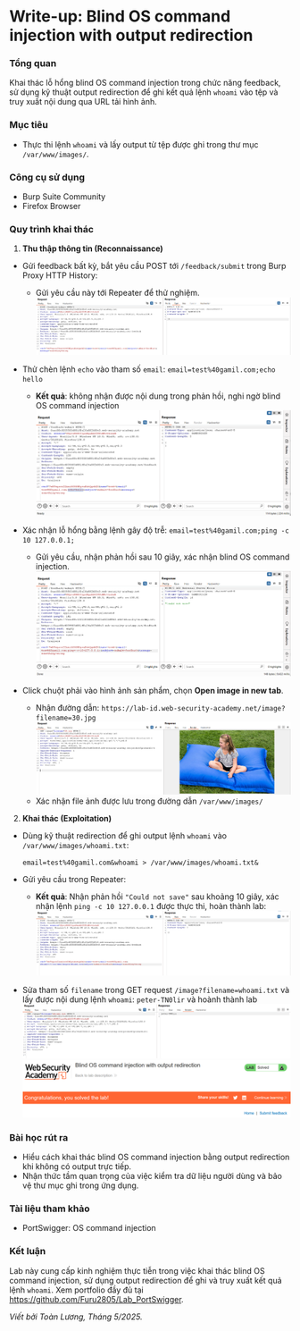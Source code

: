 # Write-up: Blind OS command injection with output redirection

### Tổng quan
Khai thác lỗ hổng blind OS command injection trong chức năng feedback, sử dụng kỹ thuật output redirection để ghi kết quả lệnh `whoami` vào tệp và truy xuất nội dung qua URL tải hình ảnh.
### Mục tiêu
- Thực thi lệnh `whoami` và lấy output từ tệp được ghi trong thư mục `/var/www/images/`.

### Công cụ sử dụng
- Burp Suite Community
- Firefox Browser 

### Quy trình khai thác
1. **Thu thập thông tin (Reconnaissance)**
- Gửi feedback bất kỳ, bắt yêu cầu POST tới `/feedback/submit` trong Burp Proxy HTTP History:
    - Gửi yêu cầu này tới Repeater để thử nghiệm.
    ![lỗi](./images/feedback.png)
- Thử chèn lệnh `echo` vào tham số `email`: `email=test%40gamil.com;echo hello`
    - **Kết quả**: không nhận được nội dung trong phản hồi, nghi ngờ blind OS command injection
        ![echo](./images/echo.png)

- Xác nhận lỗ hổng bằng lệnh gây độ trễ: `email=test%40gamil.com;ping -c 10 127.0.0.1;`
    - Gửi yêu cầu, nhận phản hồi sau 10 giây, xác nhận blind OS command injection.
        ![delay](./images/delay.png)

-  Click chuột phải vào hình ảnh sản phẩm, chọn **Open image in new tab**.
    - Nhận đường dẫn: `https://lab-id.web-security-academy.net/image?filename=30.jpg`
        ![img](./images/img.png)
    - Xác nhận file ảnh được lưu trong đường dẫn `/var/www/images/`

2. **Khai thác (Exploitation)**
- Dùng kỹ thuật redirection để ghi output lệnh `whoami` vào `/var/www/images/whoami.txt`:
    ```
    email=test%40gamil.com&whoami > /var/www/images/whoami.txt&
    ```
- Gửi yêu cầu trong Repeater:
    - **Kết quả**: Nhận phản hồi `"Could not save"` sau khoảng 10 giây, xác nhận lệnh `ping -c 10 127.0.0.1` được thực thi, hoàn thành lab:
        ![whoami](./images/output.png)

- Sửa tham số `filename` trong GET request `/image?filename=whoami.txt` và lấy được nội dung lệnh `whoami`: `peter-TN0lir` và hoành thành lab 
    ![whoami](./images/whoami.png)
    ![solved](./images/solved.png)

### Bài học rút ra
- Hiểu cách khai thác blind OS command injection bằng output redirection khi không có output trực tiếp.
- Nhận thức tầm quan trọng của việc kiểm tra dữ liệu người dùng và bảo vệ thư mục ghi trong ứng dụng.

### Tài liệu tham khảo
- PortSwigger: OS command injection

### Kết luận
Lab này cung cấp kinh nghiệm thực tiễn trong việc khai thác blind OS command injection, sử dụng output redirection để ghi và truy xuất kết quả lệnh `whoami`. Xem portfolio đầy đủ tại https://github.com/Furu2805/Lab_PortSwigger.

*Viết bởi Toàn Lương, Tháng 5/2025.*